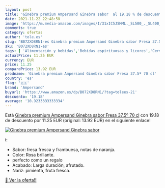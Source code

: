 ```yaml
---
layout: post
title: 'Ginebra premium Ampersand Ginebra sabor  al 19.18 % de descuento'
date: 2021-11-22 22:48:58
image: 'https://m.media-amazon.com/images/I/31xIC5JSMML._SL500_._SL400_.jpg'
comments: true
category: ofertas
author: 'tole.es'
slug: 'B072XD8RN1-es Ginebra premium Ampersand Ginebra sabor Fresa 37.5º 70 cl'
sku: 'B072XD8RN1-es'
tags: [ 'Alimentación y bebidas','Bebidas espirituosas y licores','Cervezas, vinos y licores','Ginebras','ampersand','ginebra', ]
actualPrice: 11.25 EUR
currency: EUR
price: 11.25
comparePrice: 13.92 EUR
prodname: 'Ginebra premium Ampersand Ginebra sabor Fresa 37.5º 70 cl'
country: 'es'
flag: '🇪🇸'
brand: 'Ampersand'
buyurl: 'https://www.amazon.es/dp/B072XD8RN1/?tag=tolees-21'
descuento: '19.18'
average: '10.9233333333334'
---
```


Está [Ginebra premium Ampersand Ginebra sabor Fresa 37.5º 70 cl](https://www.amazon.es/dp/B072XD8RN1/?tag=tolees-21) con 19.18 de descuento por 11.25 EUR (original: 13.92 EUR) en el siguiente enlace!

[![Ginebra premium Ampersand Ginebra sabor ](https://m.media-amazon.com/images/I/31xIC5JSMML._SL500_._SL400_.jpg)](https://www.amazon.es/dp/B072XD8RN1/?tag=tolees-21)

ℹ️:

- Sabor: fresa fresca y frambuesa, notas de naranja.
- Color: Rosa brillante.
- perfecto como un regalo
- Acabado: Larga duración, afrutado.
- Nariz: pimienta, fruta fresca.

[🛒 Ver la oferta!!](https://www.amazon.es/dp/B072XD8RN1/?tag=tolees-21)
